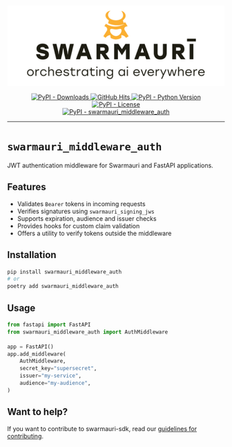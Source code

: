 ![Swarmauri Logo](https://github.com/swarmauri/swarmauri-sdk/blob/3d4d1cfa949399d7019ae9d8f296afba773dfb7f/assets/swarmauri.brand.theme.svg)

<p align="center">
    <a href="https://pypi.org/project/swarmauri_middleware_auth/">
        <img src="https://img.shields.io/pypi/dm/swarmauri_middleware_auth" alt="PyPI - Downloads"/>
    </a>
    <a href="https://github.com/swarmauri/swarmauri-sdk/pkgs/pkgs/swarmauri_middleware_auth">
        <img src="https://hits.seeyoufarm.com/api/count/incr/badge.svg?url=https://github.com/swarmauri/swarmauri-sdk/pkgs/pkgs/swarmauri_middleware_auth&count_bg=%2379C83D&title_bg=%23555555&icon=&icon_color=%23E7E7E7&title=hits&edge_flat=false" alt="GitHub Hits"/>
    </a>
    <a href="https://pypi.org/project/swarmauri_middleware_auth/">
        <img src="https://img.shields.io/pypi/pyversions/swarmauri_middleware_auth" alt="PyPI - Python Version"/>
    </a>
    <a href="https://pypi.org/project/swarmauri_middleware_auth/">
        <img src="https://img.shields.io/pypi/l/swarmauri_middleware_auth" alt="PyPI - License"/>
    </a>
    <br />
    <a href="https://pypi.org/project/swarmauri_middleware_auth/">
        <img src="https://img.shields.io/pypi/v/swarmauri_middleware_auth?label=swarmauri_middleware_auth&color=green" alt="PyPI - swarmauri_middleware_auth"/>
    </a>
</p>

---

# `swarmauri_middleware_auth`

JWT authentication middleware for Swarmauri and FastAPI applications.

## Features

- Validates `Bearer` tokens in incoming requests
- Verifies signatures using `swarmauri_signing_jws`
- Supports expiration, audience and issuer checks
- Provides hooks for custom claim validation
- Offers a utility to verify tokens outside the middleware

## Installation

```bash
pip install swarmauri_middleware_auth
# or
poetry add swarmauri_middleware_auth
```

## Usage

```python
from fastapi import FastAPI
from swarmauri_middleware_auth import AuthMiddleware

app = FastAPI()
app.add_middleware(
    AuthMiddleware,
    secret_key="supersecret",
    issuer="my-service",
    audience="my-audience",
)
```

## Want to help?

If you want to contribute to swarmauri-sdk, read our [guidelines for contributing](https://github.com/swarmauri/swarmauri-sdk/blob/master/CONTRIBUTING.md).

